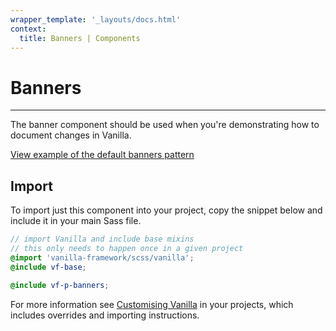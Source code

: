 ```yaml
---
wrapper_template: '_layouts/docs.html'
context:
  title: Banners | Components
---
```


# Banners

<hr>

The banner component should be used when you're demonstrating how to document changes in Vanilla.

<div class="embedded-example"><a href="/docs/examples/patterns/banners/default" class="js-example">
View example of the default banners pattern
</a></div>

## Import

To import just this component into your project, copy the snippet below and include it in your main Sass file.

```scss
// import Vanilla and include base mixins
// this only needs to happen once in a given project
@import 'vanilla-framework/scss/vanilla';
@include vf-base;

@include vf-p-banners;
```

For more information see [Customising Vanilla](/docs/customising-vanilla/) in your projects, which includes overrides and importing instructions.
